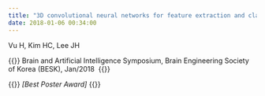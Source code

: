 ```yaml
---
title: "3D convolutional neural networks for feature extraction and classification of fMRI volumes acquied from sensorimotor tasks"
date: 2018-01-06 00:34:00
---
```


Vu H, Kim HC, Lee JH 

{{<format bright-green>}}
Brain and Artificial Intelligence Symposium, Brain Engineering Society of Korea (BESK), Jan/2018 
{{</format>}}

{{<format teal>}}
_[Best Poster Award]_
{{</format>}}
